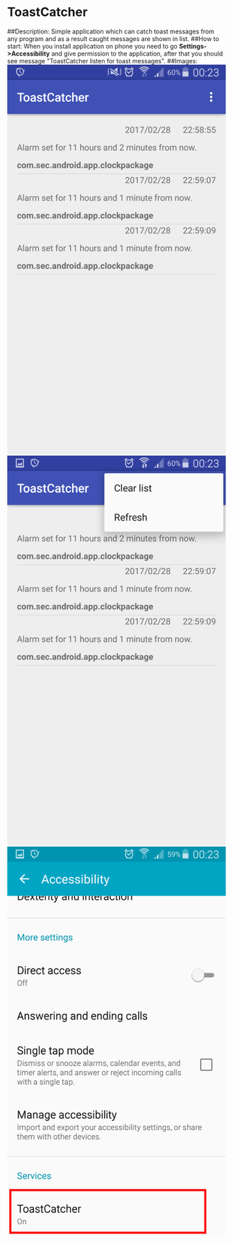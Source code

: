 # ToastCatcher
##Description:
Simple application which can catch toast messages from any program and as a result caught messages are shown in list.
##How to start:
When you install application on phone you need to go <b>Settings->Accessibility</b> and give permission to the application, 
after that you should see message "ToastCatcher listen for toast messages".
##Images:
![alt tag](https://raw.githubusercontent.com/nikolan92/ToastCatcher/master/Images/Screenshot_2017-03-01-00-23-29.jpg)
![alt tag](https://raw.githubusercontent.com/nikolan92/ToastCatcher/master/Images/Screenshot_2017-03-01-00-23-35.jpg)
![alt tag](https://raw.githubusercontent.com/nikolan92/ToastCatcher/master/Images/Screenshot_2017-03-01-00-23-56.jpg)
